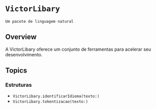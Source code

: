 # ``VictorLibary``

```Um pacote de linguagem natural```

## Overview

A VictorLibary oferece um conjunto de ferramentas para acelerar seu desenvolvimento.

## Topics
### Estruturas
- ``VictorLibary.identificarIdioma(texto:)``
- ``VictorLibary.tokentizacao(texto:)``
